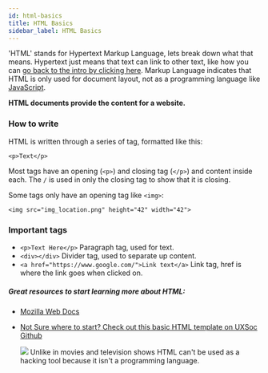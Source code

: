 ```yaml
---
id: html-basics
title: HTML Basics
sidebar_label: HTML Basics
---
```

<!-- TODO: add link for Javascript -->
'HTML' stands for Hypertext Markup Language, lets break down what that means. Hypertext just means that text can link to other text, like how you can <a href="webdev-intro">go back to the intro by clicking here</a>. Markup Language indicates that HTML is only used for document layout, not as a programming language like <a href="/">JavaScript</a>.

**HTML documents provide the content for a website.**

### How to write

HTML is written through a series of tag, formatted like this:
```
<p>Text</p>
``` 
Most tags have an opening (`<p>`) and closing tag (`</p>`) and content inside each. The `/` is used in only the closing tag to show that it is closing.

Some tags only have an opening tag like `<img>`:
```
<img src="img_location.png" height="42" width="42">
``` 

### Important tags

- `<p>Text Here</p>` Paragraph tag, used for text.
- `<div></div>` Divider tag, used to separate up content.
- `<a href="https://www.google.com/">Link text</a>` Link tag, href is where the link goes when clicked on.


##### Great resources to start learning more about HTML:
- [Mozilla Web Docs](https://developer.mozilla.org/en-US/docs/Web/HTML)
- [Not Sure where to start? Check out this basic HTML template on UXSoc Github](https://github.com/UXSoc/html-starter)
  
  ![](/img/hacking_w_html.jpg)
  Unlike in movies and television shows HTML can't be used as a hacking tool because it isn't a programming language.